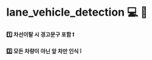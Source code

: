 # lane_vehicle_detection :computer: :car:

#### :one: 차선이탈 시 경고문구 포함 :exclamation:

#### :two: 모든 차량이 아닌 앞 차만 인식 :grey_exclamation:
